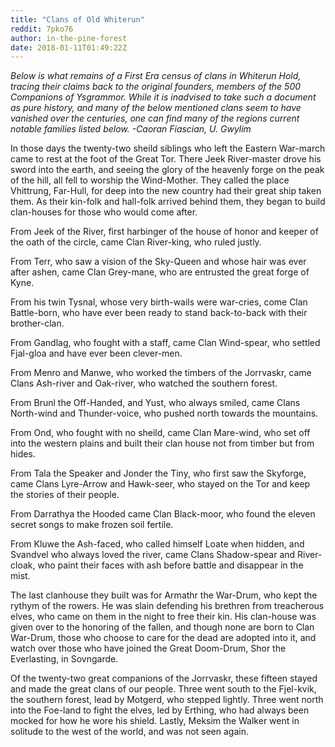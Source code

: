 ```yaml
---
title: "Clans of Old Whiterun"
reddit: 7pko76
author: in-the-pine-forest
date: 2018-01-11T01:49:22Z
---
```


*Below is what remains of a First Era census of clans in Whiterun Hold, tracing their claims back to the original founders, members of the 500 Companions of Ysgrammor. While it is inadvised to take such a document as pure history, and many of the below mentioned clans seem to have vanished over the centuries, one can find many of the regions current notable families listed below. -Caoran Fiascian, U. Gwylim*

In those days the twenty-two sheild siblings who left the Eastern War-march came to rest at the foot of the Great Tor. There Jeek River-master drove his sword into the earth, and seeing the glory of the heavenly forge on the peak of the hill, all fell to worship the Wind-Mother. They called the place Vhittrung, Far-Hull, for deep into the new country had their great ship taken them. As their kin-folk and hall-folk arrived behind them, they began to build clan-houses for those who would come after.

From Jeek of the River, first harbinger of the house of honor and keeper of the oath of the circle, came Clan River-king, who ruled justly.

From Terr, who saw a vision of the Sky-Queen and whose hair was ever after ashen, came Clan Grey-mane, who are entrusted the great forge of Kyne.

From his twin Tysnal, whose very birth-wails were war-cries, come Clan Battle-born, who have ever been ready to stand back-to-back with their brother-clan.

From Gandlag, who fought with a staff, came Clan Wind-spear, who settled Fjal-gloa and have ever been clever-men.

From Menro and Manwe, who worked the timbers of the Jorrvaskr, came Clans Ash-river and Oak-river, who watched the southern forest.

From Brunl the Off-Handed, and Yust, who always smiled, came Clans North-wind and Thunder-voice, who pushed north towards the mountains.

From Ond, who fought with no sheild, came Clan Mare-wind, who set off into the western plains and built their clan house not from timber but from hides.

From Tala the Speaker and Jonder the Tiny, who first saw the Skyforge, came Clans Lyre-Arrow and Hawk-seer, who stayed on the Tor and keep the stories of their people.

From Darrathya the Hooded came Clan Black-moor, who found the eleven secret songs to make frozen soil fertile.

From Kluwe the Ash-faced, who called himself Loate when hidden, and Svandvel who always loved the river, came Clans Shadow-spear and River-cloak, who paint their faces with ash before battle and disappear in the mist.

The last clanhouse they built was for Armathr the War-Drum, who kept the rythym of the rowers. He was slain defending his brethren from treacherous elves, who came on them in the night to free their kin. His clan-house was given over to the honoring of the fallen, and though none are born to Clan War-Drum, those who choose to care for the dead are adopted into it, and watch over those who have joined the Great Doom-Drum, Shor the Everlasting, in Sovngarde.

Of the twenty-two great companions of the Jorrvaskr, these fifteen stayed and made the great clans of our people. Three went south to the Fjel-kvik, the southern forest, lead by Motgerd, who stepped lightly. Three went north into the Foe-land to fight the elves, led by Erthing, who had always been mocked for how he wore his shield. Lastly, Meksim the Walker went in solitude to the west of the world, and was not seen again.
